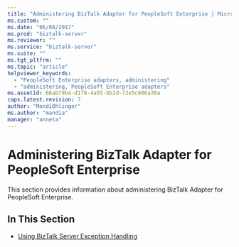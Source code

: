 ```yaml
---
title: "Administering BizTalk Adapter for PeopleSoft Enterprise | Microsoft Docs"
ms.custom: ""
ms.date: "06/08/2017"
ms.prod: "biztalk-server"
ms.reviewer: ""
ms.service: "biztalk-server"
ms.suite: ""
ms.tgt_pltfrm: ""
ms.topic: "article"
helpviewer_keywords: 
  - "PeopleSoft Enterprise adapters, administering"
  - "administering, PeopleSoft Enterprise adapters"
ms.assetid: 66ab79b4-d1f8-4a55-bb2d-72e5c606a30a
caps.latest.revision: 7
author: "MandiOhlinger"
ms.author: "mandia"
manager: "anneta"
---
```

# Administering BizTalk Adapter for PeopleSoft Enterprise
This section provides information about administering BizTalk Adapter for PeopleSoft Enterprise.  
  
## In This Section  
  
-   [Using BizTalk Server Exception Handling](../core/using-biztalk-server-exception-handling2.md)